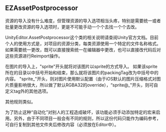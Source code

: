 ## EZAssetPostprocessor

资源的导入没有什么难度，但管理资源的导入选项相当头疼，特别是需要统一或者批量更改资源的导入选项时，更是不可能手动一个个去找一个个去改。

UnityEditor.AssetPostprocessor这个类的相关说明请查阅Unity官方文档。目前个人的使用方式是，对项目的资源分类，每类资源使用一个特定的文件名称格式。如果需要统一更改，既可以直接搜索统一在编辑器中更改，也可以直接改代码后对这些资源进行Reimport操作。

在图片的导入上，"sprite"开头就将对该图片以sprite的方式导入。
如果该sprite所在的目录以中括号开始和结束，那么就将该图片的packingTag改为中括号中的内容。
"sprite_"开头，则对图片使用默认配置（由于iOS默认的图片压缩格式对图片质量影响很大，所以做了默认RGBA32的override），“sprite@_"开头，则可自定义tag外的其他选项。

其他规则类似。

为了防止这种“自动化”对别人的工程造成破坏，该功能必须手动添加特定的宏来启用。另外，由于不同项目一般会有不同的规则，所以这份代码只能作为编码参考，可自行复制到其他文件夹后修改内容（必须放在Editor中）。
